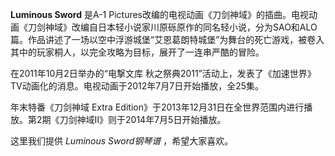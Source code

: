 

**Luminous Sword** 是A-1
Pictures改编的电视动画《刀剑神域》的插曲。电视动画《刀剑神域》改编自日本轻小说家川原砾原作的同名轻小说，分为SAO和ALO篇。作品讲述了一场以空中浮游城堡“艾恩葛朗特城堡”为舞台的死亡游戏，被卷入其中的玩家桐人，以完全攻略为目标，展开了一连串严酷的冒险。

  
在2011年10月2日举办的“电撃文库 秋之祭典2011”活动上，发表了《加速世界》TV动画化的消息。电视动画于2012年7月7日开始播放，全25集。

  
年末特番《刀剑神域 Extra Edition》于2013年12月31日在全世界范围内进行播放。第2期《刀剑神域Ⅱ》则于2014年7月5日开始播放。

  
这里我们提供 _Luminous Sword钢琴谱_ ，希望大家喜欢。

